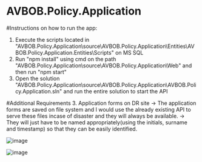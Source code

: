 # AVBOB.Policy.Application

#Instructions on how to run the app:
1. Execute the scripts located in "AVBOB.Policy.Application\source\AVBOB.Policy.Application\Entities\AVBOB.Policy.Application.Entities\Scripts" on MS SQL
2. Run "npm install" using cmd on the path "AVBOB.Policy.Application\source\AVBOB.Policy.Application\Web" and then run "npm start"
3. Open the solution "AVBOB.Policy.Application\source\AVBOB.Policy.Application\AVBOB.Policy.Application.sln" and run the entire solution to start the API

#Additional Requirements
3. Application forms on DR site
   -> The application forms are saved on file system and I would use the already existing API to serve these files incase of disaster and they will always be available.
   -> They will just have to be named appropriately(using the initials, surname and timestamp) so that they can be easily identified.

![image](https://user-images.githubusercontent.com/22587190/235783987-229dc45f-5a8e-41f4-bfa0-c55b02ea84aa.png)

![image](https://user-images.githubusercontent.com/22587190/235784121-a5747cd8-db85-4b9d-90a8-9f621b123d35.png)
